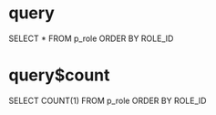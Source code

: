 query
===
SELECT * FROM p_role ORDER BY ROLE_ID

query$count
===
SELECT COUNT(1) FROM p_role ORDER BY ROLE_ID